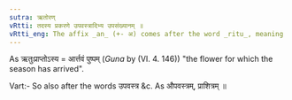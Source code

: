 ```yaml
---
sutra: ऋतोरण्
vRtti: तदस्य प्रकरणे उपवस्त्रादिभ्य उपसंख्यानम् ॥
vRtti_eng: The affix _an_ (+- अ) comes after the word _ritu_, meaning 'that has come for it'.
---
```

As ऋतुःप्राप्तोऽस्य = आर्त्तवं पुष्पम् (_Guna_ by (VI. 4. 146)) "the flower for which the season has arrived".

Vart:- So also after the words उपवस्त्र &c. As औपवस्त्रम्, प्राशित्रम् ॥
